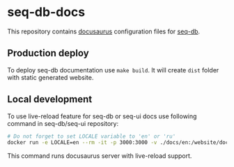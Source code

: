# seq-db-docs

This repository contains [docusaurus](https://docusaurus.io/) configuration files
for [seq-db](https://github.com/ozontech/seq-db).

## Production deploy

To deploy seq-db documentation use `make build`. It will create `dist` folder with static generated website.

## Local development

To use live-reload feature for seq-db or seq-ui docs use following command in seq-db/seq-ui repository:

```sh
# Do not forget to set LOCALE variable to 'en' or 'ru'
docker run -e LOCALE=en --rm -it -p 3000:3000 -v ./docs/en:/website/docs/seq-db -v ./docs/ru:/website/i18n/ru/docusaurus-plugin-content-docs/current/seq-db sha256:6757c2b99a546b0a16de67d48e5e2a5988aa1bcb901d427976e50b1801a117d5
```

This command runs docusaurus server with live-reload support.
